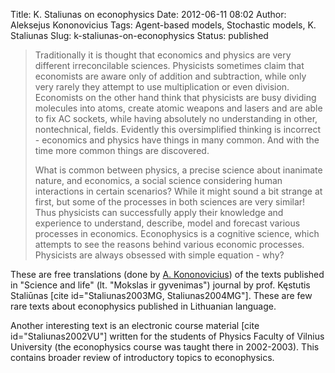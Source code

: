 Title: K. Staliunas on econophysics
Date: 2012-06-11 08:02
Author: Aleksejus Kononovicius
Tags: Agent-based models, Stochastic models, K. Staliunas
Slug: k-staliunas-on-econophysics
Status: published

> Traditionally it is thought that economics and physics are very
> different irreconcilable sciences. Physicists sometimes claim that
> economists are aware only of addition and subtraction, while only very
> rarely they attempt to use multiplication or even division. Economists
> on the other hand think that physicists are busy dividing molecules
> into atoms, create atomic weapons and lasers and are able to fix AC
> sockets, while having absolutely no understanding in other,
> nontechnical, fields. Evidently this oversimplified thinking is
> incorrect - economics and physics have things in many common. And with
> the time more common things are discovered.
>
> What is common between physics, a precise science about inanimate
> nature, and economics, a social science considering human interactions
> in certain scenarios? While it might sound a bit strange at first, but
> some of the processes in both sciences are very similar! Thus
> physicists can successfully apply their knowledge and experience to
> understand, describe, model and forecast various processes in
> economics. Econophysics is a cognitive science, which attempts to see
> the reasons behind various economic processes. Physicists are always
> obsessed with simple equation - why?

These are free translations (done by [A.
Kononovicius](http://kononovicius.lt/))
of the texts published in "Science and life" (lt. "Mokslas ir
gyvenimas") journal by prof. Kęstutis Staliūnas \[cite
id="Staliunas2003MG, Staliunas2004MG"\]. These are few rare texts about
econophysics published in Lithuanian language.

Another interesting text is an electronic course material \[cite
id="Staliunas2002VU"\] written for the students of Physics Faculty of
Vilnius University (the econophysics course was taught there in
2002-2003). This contains broader review of introductory topics to
econophysics.
